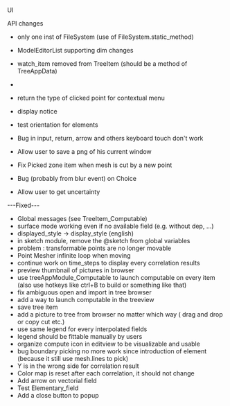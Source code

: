 UI

API changes
* only one inst of FileSystem (use of FileSystem.static_method)
* ModelEditorList supporting dim changes
* watch_item removed from TreeItem (should be a method of TreeAppData)
* 

* return the type of clicked point for contextual menu
* display notice
* test orientation for elements
* Bug in input, return, arrow and others keyboard touch don't work
* Allow user to save a png of his current window
* Fix Picked zone item when mesh is cut by a new point
* Bug (probably from blur event) on Choice
* Allow user to get uncertainty

---Fixed---
* Global messages (see TreeItem_Computable)
* surface mode working even if no available field (e.g. without dep, ...)
* displayed_style -> display_style (english)
* in sketch module, remove the @sketch from global variables
* problem : transformable points are no longer movable
* Point Mesher infinite loop when moving
* continue work on time_steps to display every correlation results
* preview thumbnail of pictures in browser
* use treeAppModule_Computable to launch computable on every item (also use hotkeys like ctrl+B to build or something like that)
* fix ambiguous open and import in tree browser
* add a way to launch computable in the treeview
* save tree item
* add a picture to tree from browser no matter which way ( drag and drop or copy cut etc.)
* use same legend for every interpolated fields
* legend should be fittable manually by users
* organize compute icon in editview to be visualizable and usable
* bug boundary picking no more work since introduction of element (because it still use mesh.lines to pick)
* Y is in the wrong side for correlation result
* Color map is reset after each correlation, it should not change
* Add arrow on vectorial field
* Test Elementary_field
* Add a close button to popup